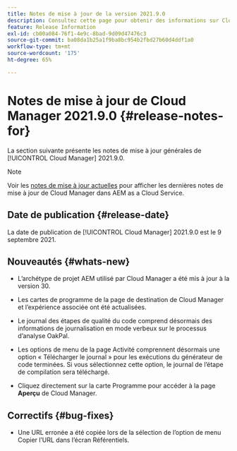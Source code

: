```yaml
---
title: Notes de mise à jour de la version 2021.9.0
description: Consultez cette page pour obtenir des informations sur Cloud Manager 2021.9.0
feature: Release Information
exl-id: cb00a084-76f1-4e9c-8bad-9d09d47476c3
source-git-commit: ba08da1b25a1f9ba8bc954b2fbd27b60d4ddf1a0
workflow-type: tm+mt
source-wordcount: '175'
ht-degree: 65%

---
```


# Notes de mise à jour de Cloud Manager 2021.9.0 {#release-notes-for}

La section suivante présente les notes de mise à jour générales de [!UICONTROL Cloud Manager] 2021.9.0.

>[!NOTE]
>Voir les [notes de mise à jour actuelles](https://experienceleague.adobe.com/en/docs/experience-manager-cloud-service/content/release-notes/cloud-manager/current#getting-access) pour afficher les dernières notes de mise à jour de Cloud Manager dans AEM as a Cloud Service.

## Date de publication {#release-date}

La date de publication de [!UICONTROL Cloud Manager] 2021.9.0 est le 9 septembre 2021.

## Nouveautés {#whats-new}

* L’archétype de projet AEM utilisé par Cloud Manager a été mis à jour à la version 30.

* Les cartes de programme de la page de destination de Cloud Manager et l’expérience associée ont été actualisées.

* Le journal des étapes de qualité du code comprend désormais des informations de journalisation en mode verbeux sur le processus d’analyse OakPal.

* Les options de menu de la page Activité comprennent désormais une option « Télécharger le journal » pour les exécutions du générateur de code terminées. Si vous sélectionnez cette option, le journal de l’étape de compilation sera téléchargé.

* Cliquez directement sur la carte Programme pour accéder à la page **Aperçu** de Cloud Manager.

## Correctifs {#bug-fixes}

* Une URL erronée a été copiée lors de la sélection de l’option de menu Copier l’URL dans l’écran Référentiels.
